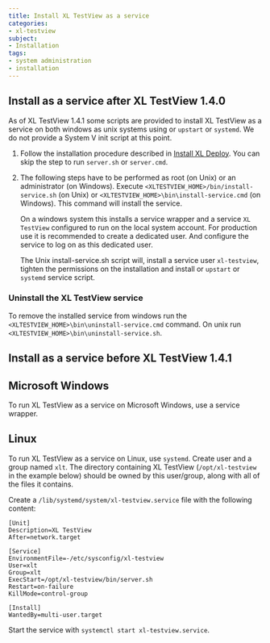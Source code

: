 ```yaml
---
title: Install XL TestView as a service
categories:
- xl-testview
subject:
- Installation
tags:
- system administration
- installation
---
```


## Install as a service after XL TestView 1.4.0

As of XL TestView 1.4.1 some scripts are provided to install XL TestView as a service on both windows as unix systems using or `upstart` or `systemd`. We do not provide a System V init script at this point.

1. Follow the installation procedure described in [Install XL Deploy](/xl-testview/how-to/install.html). You can skip the step to run `server.sh` or `server.cmd`.

2. The following steps have to be performed as root (on Unix) or an administrator (on Windows). Execute `<XLTESTVIEW_HOME>/bin/install-service.sh` (on Unix) or `<XLTESTVIEW_HOME>\bin\install-service.cmd` (on Windows). This command will install the service.

    On a windows system this installs a service wrapper and a service `XL TestView` configured to run on the local system account. For production use it is recommended to create a dedicated user. And configure the service to log on as this dedicated user.

    The Unix install-service.sh script will, install a service user `xl-testview`, tighten the permissions on the installation and install or `upstart` or `systemd` service script.

### Uninstall the XL TestView service

To remove the installed service from windows run the `<XLTESTVIEW_HOME>\bin\uninstall-service.cmd` command. On unix run `<XLTESTVIEW_HOME>\bin\uninstall-service.sh`.

## Install as a service before XL TestView 1.4.1

## Microsoft Windows

To run XL TestView as a service on Microsoft Windows, use a service wrapper.

## Linux

To run XL TestView as a service on Linux, use `systemd`. Create user and a group named `xlt`. The directory containing XL TestView (`/opt/xl-testview` in the example below) should be owned by this user/group, along with all of the files it contains.

Create a `/lib/systemd/system/xl-testview.service` file with the following content:

    [Unit]
    Description=XL TestView
    After=network.target

    [Service]
    EnvironmentFile=-/etc/sysconfig/xl-testview
    User=xlt
    Group=xlt
    ExecStart=/opt/xl-testview/bin/server.sh
    Restart=on-failure
    KillMode=control-group

    [Install]
    WantedBy=multi-user.target

Start the service with `systemctl start xl-testview.service`.
